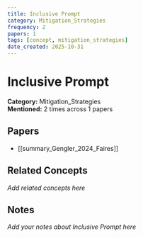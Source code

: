```yaml
---
title: Inclusive Prompt
category: Mitigation_Strategies
frequency: 2
papers: 1
tags: [concept, mitigation_strategies]
date_created: 2025-10-31
---
```


# Inclusive Prompt

**Category:** Mitigation_Strategies  
**Mentioned:** 2 times across 1 papers

## Papers

- [[summary_Gengler_2024_Faires]]

## Related Concepts

*Add related concepts here*

## Notes

*Add your notes about Inclusive Prompt here*
